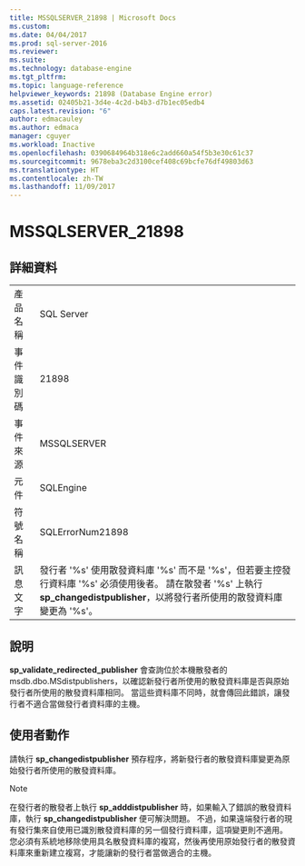 ```yaml
---
title: MSSQLSERVER_21898 | Microsoft Docs
ms.custom: 
ms.date: 04/04/2017
ms.prod: sql-server-2016
ms.reviewer: 
ms.suite: 
ms.technology: database-engine
ms.tgt_pltfrm: 
ms.topic: language-reference
helpviewer_keywords: 21898 (Database Engine error)
ms.assetid: 02405b21-3d4e-4c2d-b4b3-d7b1ec05edb4
caps.latest.revision: "6"
author: edmacauley
ms.author: edmaca
manager: cguyer
ms.workload: Inactive
ms.openlocfilehash: 0390684964b318e6c2add660a54f5b3e30c61c37
ms.sourcegitcommit: 9678eba3c2d3100cef408c69bcfe76df49803d63
ms.translationtype: HT
ms.contentlocale: zh-TW
ms.lasthandoff: 11/09/2017
---
```

# <a name="mssqlserver21898"></a>MSSQLSERVER_21898
  
## <a name="details"></a>詳細資料  
  
|||  
|-|-|  
|產品名稱|SQL Server|  
|事件識別碼|21898|  
|事件來源|MSSQLSERVER|  
|元件|SQLEngine|  
|符號名稱|SQLErrorNum21898|  
|訊息文字|發行者 '%s' 使用散發資料庫 '%s' 而不是 '%s'，但若要主控發行資料庫 '%s' 必須使用後者。 請在散發者 '%s' 上執行 **sp_changedistpublisher**，以將發行者所使用的散發資料庫變更為 '%s'。|  
  
## <a name="explanation"></a>說明  
**sp_validate_redirected_publisher** 會查詢位於本機散發者的 msdb.dbo.MSdistpublishers，以確認新發行者所使用的散發資料庫是否與原始發行者所使用的散發資料庫相同。 當這些資料庫不同時，就會傳回此錯誤，讓發行者不適合當做發行者資料庫的主機。  
  
## <a name="user-action"></a>使用者動作  
請執行 **sp_changedistpublisher** 預存程序，將新發行者的散發資料庫變更為原始發行者所使用的散發資料庫。  
  
> [!NOTE]  
> 在發行者的散發者上執行 **sp_adddistpublisher** 時，如果輸入了錯誤的散發資料庫，執行 **sp_changedistpublisher** 便可解決問題。 不過，如果遠端發行者的現有發行集來自使用已識別散發資料庫的另一個發行資料庫，這項變更則不適用。 您必須有系統地移除使用具名散發資料庫的複寫，然後再使用原始發行者的散發資料庫來重新建立複寫，才能讓新的發行者當做適合的主機。  
  
